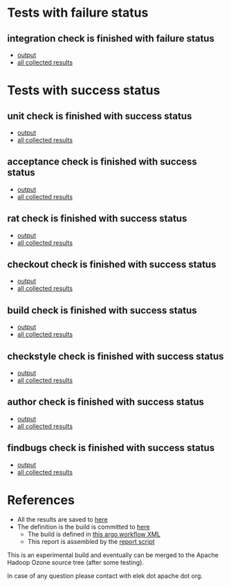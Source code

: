 # Tests with failure status

## integration check is finished with failure status

   * [output](https://raw.githubusercontent.com/elek/ozone-ci/master/byscane/byscane-nightly-20190902-vrvd2/integration/output.log)
   * [all collected results](https://github.com/elek/ozone-ci/tree/master/byscane/byscane-nightly-20190902-vrvd2/integration)



# Tests with success status

## unit check is finished with success status

   * [output](https://raw.githubusercontent.com/elek/ozone-ci/master/byscane/byscane-nightly-20190902-vrvd2/unit/output.log)
   * [all collected results](https://github.com/elek/ozone-ci/tree/master/byscane/byscane-nightly-20190902-vrvd2/unit)


## acceptance check is finished with success status

   * [output](https://raw.githubusercontent.com/elek/ozone-ci/master/byscane/byscane-nightly-20190902-vrvd2/acceptance/output.log)
   * [all collected results](https://github.com/elek/ozone-ci/tree/master/byscane/byscane-nightly-20190902-vrvd2/acceptance)


## rat check is finished with success status

   * [output](https://raw.githubusercontent.com/elek/ozone-ci/master/byscane/byscane-nightly-20190902-vrvd2/rat/output.log)
   * [all collected results](https://github.com/elek/ozone-ci/tree/master/byscane/byscane-nightly-20190902-vrvd2/rat)


## checkout check is finished with success status

   * [output](https://raw.githubusercontent.com/elek/ozone-ci/master/byscane/byscane-nightly-20190902-vrvd2/checkout/output.log)
   * [all collected results](https://github.com/elek/ozone-ci/tree/master/byscane/byscane-nightly-20190902-vrvd2/checkout)


## build check is finished with success status

   * [output](https://raw.githubusercontent.com/elek/ozone-ci/master/byscane/byscane-nightly-20190902-vrvd2/build/output.log)
   * [all collected results](https://github.com/elek/ozone-ci/tree/master/byscane/byscane-nightly-20190902-vrvd2/build)


## checkstyle check is finished with success status

   * [output](https://raw.githubusercontent.com/elek/ozone-ci/master/byscane/byscane-nightly-20190902-vrvd2/checkstyle/output.log)
   * [all collected results](https://github.com/elek/ozone-ci/tree/master/byscane/byscane-nightly-20190902-vrvd2/checkstyle)


## author check is finished with success status

   * [output](https://raw.githubusercontent.com/elek/ozone-ci/master/byscane/byscane-nightly-20190902-vrvd2/author/output.log)
   * [all collected results](https://github.com/elek/ozone-ci/tree/master/byscane/byscane-nightly-20190902-vrvd2/author)


## findbugs check is finished with success status

   * [output](https://raw.githubusercontent.com/elek/ozone-ci/master/byscane/byscane-nightly-20190902-vrvd2/findbugs/output.log)
   * [all collected results](https://github.com/elek/ozone-ci/tree/master/byscane/byscane-nightly-20190902-vrvd2/findbugs)




# References

 * All the results are saved to [here](https://github.com/elek/ozone-ci/tree/master/byscane/byscane-nightly-20190902-vrvd2/)
 * The definition is the build is committed to [here](https://github.com/elek/argo-ozone)
    * The build is defined in [this argo workflow XML](https://github.com/elek/argo-ozone/blob/master/ozone-build.yaml)
    * This report is assembled by the [report script](https://github.com/elek/argo-ozone/blob/master/scripts/report.sh)

This is an experimental build and eventually can be merged to the Apache Hadoop Ozone source tree (after some testing).

In case of any question please contact with elek dot apache dot org.
